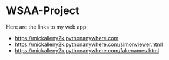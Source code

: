 # WSAA-Project
Here are the links to my web app: 
- https://mickalleny2k.pythonanywhere.com
- https://mickalleny2k.pythonanywhere.com/simonviewer.html
- https://mickalleny2k.pythonanywhere.com/fakenames.html
